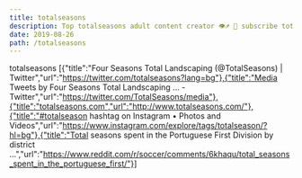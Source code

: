 ```yaml
---
title: totalseasons
description: Top totalseasons adult content creator 👁♐️ 👑 subscribe totalseasons to my porn site below IG totalseasons
date: 2019-08-26
path: /totalseasons
---
```


totalseasons
[{"title":"Four Seasons Total Landscaping (@TotalSeasons) | Twitter","url":"https://twitter.com/totalseasons?lang=bg"},{"title":"Media Tweets by Four Seasons Total Landscaping ... - Twitter","url":"https://twitter.com/TotalSeasons/media"},{"title":"totalseasons.com","url":"http://www.totalseasons.com/"},{"title":"#totalseason hashtag on Instagram • Photos and Videos","url":"https://www.instagram.com/explore/tags/totalseason/?hl=bg"},{"title":"Total seasons spent in the Portuguese First Division by district ...","url":"https://www.reddit.com/r/soccer/comments/6khaqu/total_seasons_spent_in_the_portuguese_first/"}]

